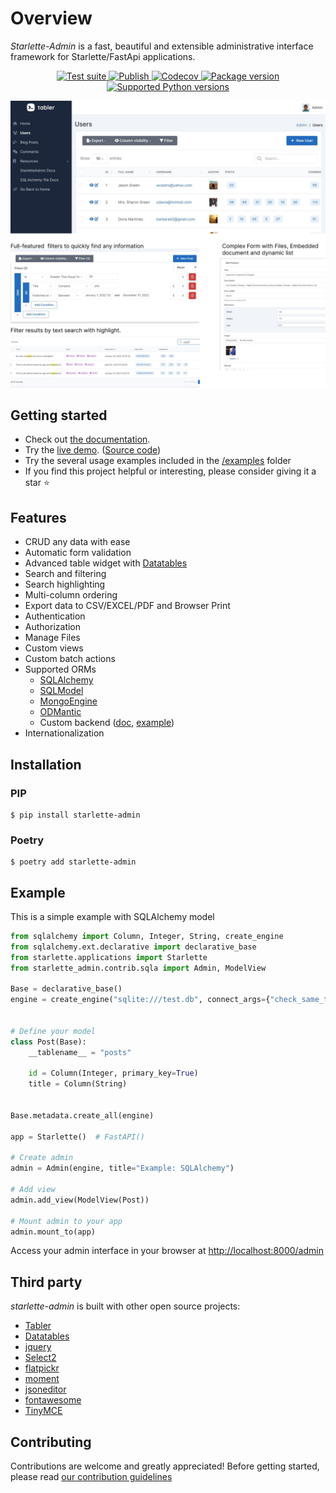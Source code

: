 # Overview

*Starlette-Admin* is a fast, beautiful and extensible administrative interface framework for Starlette/FastApi applications.

<p align="center">
<a href="https://github.com/jowilf/starlette-admin/actions/workflows/test.yml">
    <img src="https://github.com/jowilf/starlette-admin/actions/workflows/test.yml/badge.svg" alt="Test suite">
</a>
<a href="https://github.com/jowilf/starlette-admin/actions">
    <img src="https://github.com/jowilf/starlette-admin/actions/workflows/publish.yml/badge.svg" alt="Publish">
</a>
<a href="https://codecov.io/gh/jowilf/starlette-admin">
    <img src="https://codecov.io/gh/jowilf/starlette-admin/branch/main/graph/badge.svg" alt="Codecov">
</a>
<a href="https://pypi.org/project/starlette-admin/">
    <img src="https://badge.fury.io/py/starlette-admin.svg" alt="Package version">
</a>
<a href="https://pypi.org/project/starlette-admin/">
    <img src="https://img.shields.io/pypi/pyversions/starlette-admin?color=2334D058" alt="Supported Python versions">
</a>
</p>

![Preview image](./images/preview.jpg)

## Getting started

* Check out [the documentation](https://jowilf.github.io/starlette-admin).
* Try the [live demo](https://starlette-admin-demo.jowilf.com/). ([Source code](https://github.com/jowilf/starlette-admin-demo))
* Try the several usage examples included in the [/examples](https://github.com/jowilf/starlette-admin/tree/main/examples) folder
* If you find this project helpful or interesting, please consider giving it a star ⭐️

## Features

- CRUD any data with ease
- Automatic form validation
- Advanced table widget with [Datatables](https://datatables.net/)
- Search and filtering
- Search highlighting
- Multi-column ordering
- Export data to CSV/EXCEL/PDF and Browser Print
- Authentication
- Authorization
- Manage Files
- Custom views
- Custom batch actions
- Supported ORMs
    * [SQLAlchemy](https://www.sqlalchemy.org/)
    * [SQLModel](https://sqlmodel.tiangolo.com/)
    * [MongoEngine](http://mongoengine.org/)
    * [ODMantic](https://github.com/art049/odmantic/)
    * Custom backend ([doc](https://jowilf.github.io/starlette-admin/advanced/base-model-view/), [example](https://github.com/jowilf/starlette-admin/tree/main/examples/custom-backend))
- Internationalization

## Installation

### PIP

```shell
$ pip install starlette-admin
```

### Poetry

```shell
$ poetry add starlette-admin
```

## Example

This is a simple example with SQLAlchemy model

```python
from sqlalchemy import Column, Integer, String, create_engine
from sqlalchemy.ext.declarative import declarative_base
from starlette.applications import Starlette
from starlette_admin.contrib.sqla import Admin, ModelView

Base = declarative_base()
engine = create_engine("sqlite:///test.db", connect_args={"check_same_thread": False})


# Define your model
class Post(Base):
    __tablename__ = "posts"

    id = Column(Integer, primary_key=True)
    title = Column(String)


Base.metadata.create_all(engine)

app = Starlette()  # FastAPI()

# Create admin
admin = Admin(engine, title="Example: SQLAlchemy")

# Add view
admin.add_view(ModelView(Post))

# Mount admin to your app
admin.mount_to(app)
```

Access your admin interface in your browser at [http://localhost:8000/admin](http://localhost:8000/admin)

## Third party

*starlette-admin* is built with other open source projects:

- [Tabler](https://tabler.io/)
- [Datatables](https://datatables.net/)
- [jquery](https://jquery.com/)
- [Select2](https://select2.org/)
- [flatpickr](https://flatpickr.js.org/)
- [moment](http://momentjs.com/)
- [jsoneditor](https://github.com/josdejong/jsoneditor)
- [fontawesome](https://fontawesome.com/)
- [TinyMCE](https://www.tiny.cloud/)

## Contributing

Contributions are welcome and greatly appreciated! Before getting started, please read
[our contribution guidelines](https://github.com/jowilf/starlette-admin/blob/main/CONTRIBUTING.md)
